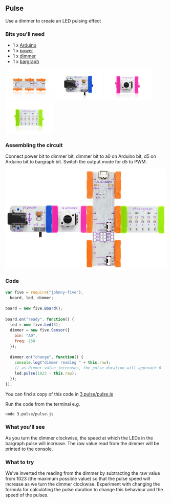 ## Pulse

Use a dimmer to create an LED pulsing effect

### Bits you'll need

 * 1 x [Arduino](http://littlebits.cc/bits/arduino)
 * 1 x [power](http://littlebits.cc/bits/littlebits-power)
 * 1 x [dimmer](http://littlebits.cc/bits/dimmer)
 * 1 x [bargraph](http://littlebits.cc/bits/bargraph)

![image](../images/arduino.jpg)
![image](../images/power.jpg)
![image](../images/dimmer.jpg)
![image](../images/bargraph.jpg)

### Assembling the circuit

Connect power bit to dimmer bit, dimmer bit to a0 on Arduino bit, d5 on Arduino bit to bargraph bit. Switch the output mode for d5 to PWM.

![image](../images/pulse_twist.jpg)

### Code

```javascript
var five = require("johnny-five"), 
  board, led, dimmer;

board = new five.Board();

board.on("ready", function() {
  led = new five.Led(5);
  dimmer = new five.Sensor({
    pin: "A0",
    freq: 250
  });

  dimmer.on("change", function() {
    console.log("dimmer reading " + this.raw);
    // as dimmer value increases, the pulse duration will approach 0
    led.pulse(1023 - this.raw);
  });
});
```

You can find a copy of this code in [3.pulse/pulse.js](./pulse.js)

Run the code from the terminal e.g.

    node 3.pulse/pulse.js

### What you'll see

As you turn the dimmer clockwise, the speed at which the LEDs in the bargraph pulse will increase. The raw value read from the dimmer will be printed to the console.

### What to try

We've inverted the reading from the dimmer by subtracting the raw value from 1023 (the maximum possible value) so that the pulse speed will increase as we turn the dimmer clockwise.  Experiment with changing the formula for calculating the pulse duration to change this behaviour and the speed of the pulses.
